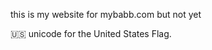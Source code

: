 this is my website for mybabb.com but not yet







&#127482;&#127480; unicode for the United States Flag.
